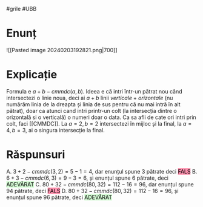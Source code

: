 #grile #UBB 
# Enunț
![[Pasted image 20240203192821.png|700]]
# Explicație
Formula e $a+b-cmmdc(a,b)$. Ideea e că intri într-un pătrat nou când intersectezi o linie noua, deci ai $a+b$ linii $verticale + orizontale$ (nu numărăm linia de la dreapta și linia de sus pentru că nu mai intră în alt pătrat), doar ca atunci cand intri printr-un colt (la intersecția dintre o orizontală si o verticală) o numeri doar o data. Ca sa afli de cate ori intri prin colt, faci [[CMMDC]]. La $a=2, b=2$ intersectezi în mijloc și la final, la $a=4, b=3$, ai o singura intersecție la final.
# Răspunsuri
A. $3+2-cmmdc(3,2)=5-1=4$, dar enunțul spune 3 pătrate deci <mark style="background: #FF5582A6;">FALS</mark>
B. $6+3-cmmdc(6,3) = 9-3=6$, și enunțul spune 6 pătrate, deci <mark style="background: #BBFABBA6;">ADEVĂRAT</mark>
C. $80+32-cmmdc(80,32)=112-16=96$, dar enunțul spune 94 pătrate, deci <mark style="background: #FF5582A6;">FALS</mark>
D. $80+32-cmmdc(80,32)=112-16=96$, și enunțul spune 96 pătrate, deci <mark style="background: #BBFABBA6;">ADEVĂRAT</mark>